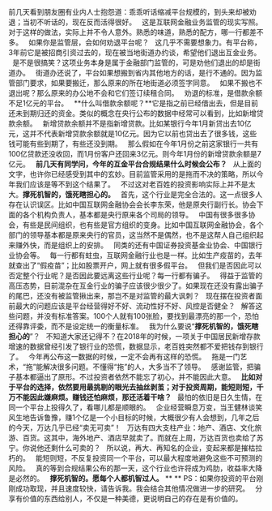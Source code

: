 前几天看到朋友圈有业内人士抱怨道：乖乖听话缩减平台规模的，到头来却被劝退；当初不听话的，现在反而活得很好。
 
这是互联网金融业务监管的现实写照。对于这样的做法，实际上并不令人意外。熟悉的味道，熟悉的配方，哪一行都差不多。
 
如果你是监管层，会如何劝退平台呢？
 
这几乎不需要想象力。有平台称，3年前它是被招商引资过去的，现在被当地街道办约谈，希望他们退出互金业务。
 
是不是很搞笑？这项业务本身是属于金融部门监管的，可是劝他们退出的却是街道办。
 
街道办还说了，平台如果想搬到省内其他地方的话，是行不通的。因为监管部门要求，如果要搬迁，那么原来的所在地街道必须签字同意。
 
如果不搬也不退出呢？那么原来的办公地不会和它们签订续租合同。
 
劝退的标准，是借款余额不足1亿元的平台。
 
**什么叫借款余额呢？**它是指之前已经借出去，但是目前还未到期归还的资金。类似的概念在央行公布的数据中经常可以看到，比如新增贷款余额。
 
新增贷款余额并不是指新增贷款。比如某银行今年1月新贷出去10亿元，这并不代表新增贷款余额就是10亿元。因为它以前也贷出去了很多钱，这些钱可能有些到期了，有些还没到期。
 
那么假如在今年1月份之前这家银行一共有100亿贷款还没收回，而1月份客户还回来3亿元。则今年1月份的新增贷款余额是7亿元。
 
**前几天有同学问，今年的互金平台合规结果什么时候会公布？**
 
从上面的文字，也许你已经感受到其中的玄妙。目前监管采用的是拖而不决的策略，所以今年我们应该是等不到这个结果了。
 
不过这对老百姓的投资影响实际上并不是太大。**撑死机智的，饿死瞎担心的。**
 
首先，这个行业是完全合法的。这一点很多人存在认识误区。比如中国互联网金融协会会长李东荣，他是原央行副行长。协会下面的各个机构负责人，基本都是央行原来各个司局的领导。
 
中国有很多很多协会，有些是民间组织，也有些是官方组织的变身。比如中国互联网金融协会，各个部门的领导基本都是原来央行的官员，这当然不是偶然，也不是这帮人自己组织起来赚外快，而是组织上的安排。
 
同类的还有中国证券投资基金业协会、中国银行业协会等。
 
每一行都有蛀虫，互联网金融行业也是一样。比如生产疫苗的，去年就查出了“假疫苗”；比如股票开户，网上就有很多假平台。
 
但我们是否因此可以否定整个行业呢？是否因此要远离这些行业呢？每一行都有骗子。
 
得益于监管的高压态势，目前混杂在互金行业的骗子应该很少很少了。如果现在还没有露出骗子的尾巴，还没有被监管揪出来，那岂不是对监管的最大讽刺？
 
现在摆在投资者面前最大的问题应该是平台经营得好不好、流动性好不好、风控是否健全？
 
解答这些问题，并没有标准答案。100个人就有100张脸，要找到最漂亮的那一个，恐怕还得靠评委，而不是设定统一的衡量标准。
 
我为什么要说“**撑死机智的，饿死瞎担心的**”？
 
不知道大家还记得不？在2018年的时候，一项关于中国居民新增存款增速的数据曾经引发了银行业的恐慌，数据显示，老百姓突然都不爱把钱存到银行了。
 
今年再公布这一数据的时候，一定不会再有这样的恐慌。
 
拖是一门艺术，“拖”能解决很多问题。不懂得“拖”的人，大多当不了领导。
 
感谢监管，把骗子基本都逼出了原形。不过投资者依然不能忘了初心，并不能因此大意。
 
**比如对于平台的选择，依然要用最挑剔的眼光去抽丝剥茧；对于投资周期，能短则短，千万不能因此嫌麻烦。赚钱还怕麻烦，那还活着干啥？**
 
最怕的依旧是日久生情，在同一个平台上投得久了，看哪儿都是顺眼的。
 
企业经营瞬息万变，当王健林谈笑风生地告诉鲁豫，赚1个亿是一个小目标的时候，大概很少有人会想到，几年之后的今天，万达几乎已经“卖无可卖”！
 
万达有四大支柱产业：地产、酒店、文化旅游、百货。这其中，海外地产、酒店早就卖了。而就在上周，万达百货也卖给了苏宁。你说他还剩什么可卖的？
 
所以说，再大、再知名的企业，变起来都是摧枯拉朽的。
 
能短则短，不反复投资同一个平台，可以最大程度地避免这些不可预测的风险。
 
真的等到合规结果公布的那一天，这个行业也许将成为鸡肋，收益率大降是必然的。
 
**撑死机智的。愿每个人都机智过人。**
** **
PS：如果你投资的平台刚刚成功取现，并且速度较快，请告诉我。我会结合其他情况做进一步的研究。
 
分享有价值的东西给别人，不仅是一种美德，更说明自己的存在是有价值的。
